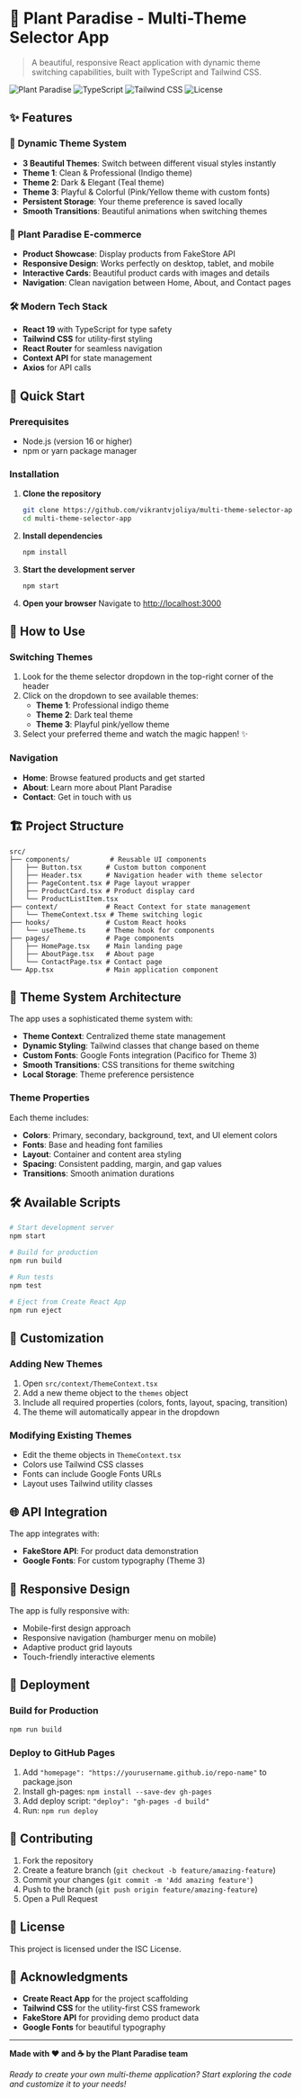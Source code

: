 # 🌱 Plant Paradise - Multi-Theme Selector App

> A beautiful, responsive React application with dynamic theme switching capabilities, built with TypeScript and Tailwind CSS.

![Plant Paradise](https://img.shields.io/badge/React-19.1.1-blue?logo=react)
![TypeScript](https://img.shields.io/badge/TypeScript-4.9.5-blue?logo=typescript)
![Tailwind CSS](https://img.shields.io/badge/Tailwind-3.4.17-38B2AC?logo=tailwind-css)
![License](https://img.shields.io/badge/License-ISC-green)

## ✨ Features

### 🎨 **Dynamic Theme System**
- **3 Beautiful Themes**: Switch between different visual styles instantly
- **Theme 1**: Clean & Professional (Indigo theme)
- **Theme 2**: Dark & Elegant (Teal theme) 
- **Theme 3**: Playful & Colorful (Pink/Yellow theme with custom fonts)
- **Persistent Storage**: Your theme preference is saved locally
- **Smooth Transitions**: Beautiful animations when switching themes

### 🌿 **Plant Paradise E-commerce**
- **Product Showcase**: Display products from FakeStore API
- **Responsive Design**: Works perfectly on desktop, tablet, and mobile
- **Interactive Cards**: Beautiful product cards with images and details
- **Navigation**: Clean navigation between Home, About, and Contact pages

### 🛠 **Modern Tech Stack**
- **React 19** with TypeScript for type safety
- **Tailwind CSS** for utility-first styling
- **React Router** for seamless navigation
- **Context API** for state management
- **Axios** for API calls

## 🚀 Quick Start

### Prerequisites
- Node.js (version 16 or higher)
- npm or yarn package manager

### Installation

1. **Clone the repository**
   ```bash
   git clone https://github.com/vikrantvjoliya/multi-theme-selector-app.git
   cd multi-theme-selector-app
   ```

2. **Install dependencies**
   ```bash
   npm install
   ```

3. **Start the development server**
   ```bash
   npm start
   ```

4. **Open your browser**
   Navigate to [http://localhost:3000](http://localhost:3000)

## 🎯 How to Use

### Switching Themes
1. Look for the theme selector dropdown in the top-right corner of the header
2. Click on the dropdown to see available themes:
   - **Theme 1**: Professional indigo theme
   - **Theme 2**: Dark teal theme
   - **Theme 3**: Playful pink/yellow theme
3. Select your preferred theme and watch the magic happen! ✨

### Navigation
- **Home**: Browse featured products and get started
- **About**: Learn more about Plant Paradise
- **Contact**: Get in touch with us

## 🏗️ Project Structure

```
src/
├── components/          # Reusable UI components
│   ├── Button.tsx      # Custom button component
│   ├── Header.tsx      # Navigation header with theme selector
│   ├── PageContent.tsx # Page layout wrapper
│   ├── ProductCard.tsx # Product display card
│   └── ProductListItem.tsx
├── context/            # React Context for state management
│   └── ThemeContext.tsx # Theme switching logic
├── hooks/              # Custom React hooks
│   └── useTheme.ts     # Theme hook for components
├── pages/              # Page components
│   ├── HomePage.tsx    # Main landing page
│   ├── AboutPage.tsx   # About page
│   └── ContactPage.tsx # Contact page
└── App.tsx             # Main application component
```

## 🎨 Theme System Architecture

The app uses a sophisticated theme system with:

- **Theme Context**: Centralized theme state management
- **Dynamic Styling**: Tailwind classes that change based on theme
- **Custom Fonts**: Google Fonts integration (Pacifico for Theme 3)
- **Smooth Transitions**: CSS transitions for theme switching
- **Local Storage**: Theme preference persistence

### Theme Properties
Each theme includes:
- **Colors**: Primary, secondary, background, text, and UI element colors
- **Fonts**: Base and heading font families
- **Layout**: Container and content area styling
- **Spacing**: Consistent padding, margin, and gap values
- **Transitions**: Smooth animation durations

## 🛠️ Available Scripts

```bash
# Start development server
npm start

# Build for production
npm run build

# Run tests
npm test

# Eject from Create React App
npm run eject
```

## 🔧 Customization

### Adding New Themes
1. Open `src/context/ThemeContext.tsx`
2. Add a new theme object to the `themes` object
3. Include all required properties (colors, fonts, layout, spacing, transition)
4. The theme will automatically appear in the dropdown

### Modifying Existing Themes
- Edit the theme objects in `ThemeContext.tsx`
- Colors use Tailwind CSS classes
- Fonts can include Google Fonts URLs
- Layout uses Tailwind utility classes

## 🌐 API Integration

The app integrates with:
- **FakeStore API**: For product data demonstration
- **Google Fonts**: For custom typography (Theme 3)

## 📱 Responsive Design

The app is fully responsive with:
- Mobile-first design approach
- Responsive navigation (hamburger menu on mobile)
- Adaptive product grid layouts
- Touch-friendly interactive elements

## 🚀 Deployment

### Build for Production
```bash
npm run build
```

### Deploy to GitHub Pages
1. Add `"homepage": "https://yourusername.github.io/repo-name"` to package.json
2. Install gh-pages: `npm install --save-dev gh-pages`
3. Add deploy script: `"deploy": "gh-pages -d build"`
4. Run: `npm run deploy`

## 🤝 Contributing

1. Fork the repository
2. Create a feature branch (`git checkout -b feature/amazing-feature`)
3. Commit your changes (`git commit -m 'Add amazing feature'`)
4. Push to the branch (`git push origin feature/amazing-feature`)
5. Open a Pull Request

## 📄 License

This project is licensed under the ISC License.

## 🙏 Acknowledgments

- **Create React App** for the project scaffolding
- **Tailwind CSS** for the utility-first CSS framework
- **FakeStore API** for providing demo product data
- **Google Fonts** for beautiful typography

---

**Made with ❤️ and ☕ by the Plant Paradise team**

*Ready to create your own multi-theme application? Start exploring the code and customize it to your needs!*
